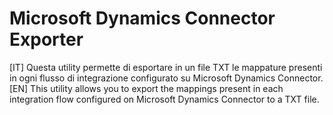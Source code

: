 # Microsoft Dynamics Connector Exporter

[IT] Questa utility permette di esportare in un file TXT le mappature presenti in ogni flusso di integrazione configurato su Microsoft Dynamics Connector.<br />
[EN] This utility allows you to export the mappings present in each integration flow configured on Microsoft Dynamics Connector to a TXT file.
